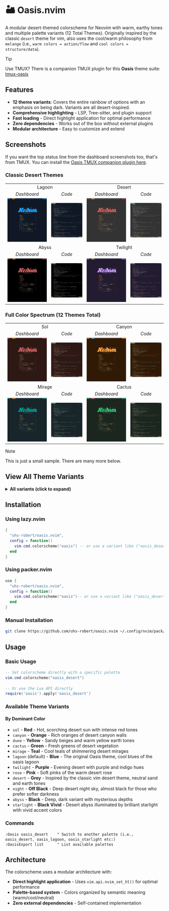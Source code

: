 # 🏜️ Oasis.nvim

A modular desert-themed colorscheme for Neovim with warm, earthy tones and multiple palette variants (12 Total Themes). Originally inspired by the classic `desert` theme for vim, also uses the cool/warm philosophy from `melange` (i.e., `warm colors = action/flow` and `cool colors = structure/data`).

> [!TIP]
> Use TMUX? There is a companion TMUX plugin for this **Oasis** theme suite: [tmux-oasis](https://github.com/uhs-robert/tmux-oasis)

## Features

- **12 theme variants**: Covers the entire rainbow of options with an emphasis on being dark. Variants are all desert-inspired.
- **Comprehensive highlighting** - LSP, Tree-sitter, and plugin support
- **Fast loading** - Direct highlight application for optimal performance
- **Zero dependencies** - Works out of the box without external plugins
- **Modular architecture** - Easy to customize and extend

## Screenshots

If you want the top status line from the dashboard screenshots too, that's from TMUX. You can install the [Oasis TMUX companion plugin here](https://github.com/uhs-robert/tmux-oasis).

### Classic Desert Themes

<table>
  <tr>
    <td align="center" colspan="2">Lagoon</td>
    <td align="center" colspan="2">Desert</td>
  </tr>
  <tr>
    <td align="center"><em>Dashboard</em></td>
    <td align="center"><em>Code</em></td>
    <td align="center"><em>Dashboard</em></td>
    <td align="center"><em>Code</em></td>
  </tr>
  <tr>
    <td><img src="assets/screenshots/lagoon-dashboard.webp" alt="Lagoon Dashboard" width="240"></td>
    <td><img src="assets/screenshots/lagoon-code.webp" alt="Lagoon Code" width="240"></td>
    <td><img src="assets/screenshots/desert-dashboard.webp" alt="Desert Dashboard" width="240"></td>
    <td><img src="assets/screenshots/desert-code.webp" alt="Desert Code" width="240"></td>
  </tr>
  <tr>
    <td align="center" colspan="2">Abyss</td>
    <td align="center" colspan="2">Twilight</td>
  </tr>
  <tr>
    <td align="center"><em>Dashboard</em></td>
    <td align="center"><em>Code</em></td>
    <td align="center"><em>Dashboard</em></td>
    <td align="center"><em>Code</em></td>
  </tr>
  <tr>
    <td><img src="assets/screenshots/abyss-dashboard.webp" alt="Abyss Dashboard" width="240"></td>
    <td><img src="assets/screenshots/abyss-code.webp" alt="Abyss Code" width="240"></td>
    <td><img src="assets/screenshots/twilight-dashboard.webp" alt="Twilight Dashboard" width="240"></td>
    <td><img src="assets/screenshots/twilight-code.webp" alt="Twilight Code" width="240"></td>
  </tr>
</table>

### Full Color Spectrum (12 Themes Total)

<table>
  <tr>
    <td align="center" colspan="2">Sol</td>
    <td align="center" colspan="2">Canyon</td>
  </tr>
  <tr>
    <td align="center"><em>Dashboard</em></td>
    <td align="center"><em>Code</em></td>
    <td align="center"><em>Dashboard</em></td>
    <td align="center"><em>Code</em></td>
  </tr>
  <tr>
    <td><img src="assets/screenshots/sol-dashboard.webp" alt="Sol Dashboard" width="240"></td>
    <td><img src="assets/screenshots/sol-code.webp" alt="Sol Code" width="240"></td>
    <td><img src="assets/screenshots/canyon-dashboard.webp" alt="Canyon Dashboard" width="240"></td>
    <td><img src="assets/screenshots/canyon-code.webp" alt="Canyon Code" width="240"></td>
  </tr>
  <tr>
    <td align="center" colspan="2">Mirage</td>
    <td align="center" colspan="2">Cactus</td>
  </tr>
  <tr>
    <td align="center"><em>Dashboard</em></td>
    <td align="center"><em>Code</em></td>
    <td align="center"><em>Dashboard</em></td>
    <td align="center"><em>Code</em></td>
  </tr>
  <tr>
    <td><img src="assets/screenshots/mirage-dashboard.webp" alt="Mirage Dashboard" width="240"></td>
    <td><img src="assets/screenshots/mirage-code.webp" alt="Mirage Code" width="240"></td>
    <td><img src="assets/screenshots/cactus-dashboard.webp" alt="Cactus Dashboard" width="240"></td>
    <td><img src="assets/screenshots/cactus-code.webp" alt="Cactus Code" width="240"></td>
  </tr>

</table>

> [!NOTE]
> This is just a small sample. There are many more below.

## View All Theme Variants

<details>
  <summary><b>All variants (click to expand)</b></summary>

### Sol - Red

Hot, scorching desert sun with intense red tones

<img src="assets/screenshots/sol-dashboard.webp" alt="Sol Dashboard" width="800">

<img src="assets/screenshots/sol-code.webp" alt="Sol Code" width="800">

### Canyon - Orange

Rich oranges of desert canyon walls

<img src="assets/screenshots/canyon-dashboard.webp" alt="Canyon Dashboard" width="800">

<img src="assets/screenshots/canyon-code.webp" alt="Canyon Code" width="800">

### Dune - Yellow

Sandy beiges and warm yellow earth tones

<img src="assets/screenshots/dune-dashboard.webp" alt="Dune Dashboard" width="800">

<img src="assets/screenshots/dune-code.webp" alt="Dune Code" width="800">

### Cactus - Green

Fresh greens of desert vegetation

<img src="assets/screenshots/cactus-dashboard.webp" alt="Cactus Dashboard" width="800">

<img src="assets/screenshots/cactus-code.webp" alt="Cactus Code" width="800">

### Mirage - Teal

Cool teals of shimmering desert mirages

<img src="assets/screenshots/mirage-dashboard.webp" alt="Mirage Dashboard" width="800">

<img src="assets/screenshots/mirage-code.webp" alt="Mirage Code" width="800">

### Lagoon - Blue

The original Oasis theme, cool blues of the oasis lagoon

<img src="assets/screenshots/lagoon-dashboard.webp" alt="Lagoon Dashboard" width="800">

<img src="assets/screenshots/lagoon-code.webp" alt="Lagoon Code" width="800">

### Rose - Pink

Soft pinks of the warm desert rose

<img src="assets/screenshots/rose-dashboard.webp" alt="Rose Dashboard" width="800">

<img src="assets/screenshots/rose-code.webp" alt="Rose Code" width="800">

### Twilight - Purple

Evening desert with purple and indigo hues

<img src="assets/screenshots/twilight-dashboard.webp" alt="Twilight Dashboard" width="800">

<img src="assets/screenshots/twilight-code.webp" alt="Twilight Code" width="800">

### Desert - Grey

Inspired by the classic vim desert theme, neutral sand and earth tones

<img src="assets/screenshots/desert-dashboard.webp" alt="Desert Dashboard" width="800">

<img src="assets/screenshots/desert-code.webp" alt="Desert Code" width="800">

### Night - Off Black

Deep desert night sky, almost black for those who prefer softer darkness

<img src="assets/screenshots/night-dashboard.webp" alt="Night Dashboard" width="800">

<img src="assets/screenshots/night-code.webp" alt="Night Code" width="800">

### Abyss - Black

Deep, dark variant with mysterious depths

<img src="assets/screenshots/abyss-dashboard.webp" alt="Abyss Dashboard" width="800">

<img src="assets/screenshots/abyss-code.webp" alt="Abyss Code" width="800">

### Starlight - Black Vivid

Desert abyss illuminated by brilliant starlight with vivid accent colors

<img src="assets/screenshots/starlight-dashboard.webp" alt="Starlight Dashboard" width="800">

<img src="assets/screenshots/starlight-code.webp" alt="Starlight Code" width="800">

</details>

## Installation

### Using lazy.nvim

```lua
{
  "uhs-robert/oasis.nvim",
  config = function()
    vim.cmd.colorscheme("oasis") -- or use a variant like ("oasis_desert")
  end
}
```

### Using packer.nvim

```lua
use {
  "uhs-robert/oasis.nvim",
  config = function()
    vim.cmd.colorscheme("oasis")-- or use a variant like ("oasis_desert")
  end
}
```

### Manual Installation

```bash
git clone https://github.com/uhs-robert/oasis.nvim ~/.config/nvim/pack/plugins/start/oasis.nvim
```

## Usage

### Basic Usage

```lua
-- Set colorscheme directly with a specific palette
vim.cmd.colorscheme("oasis_desert")

-- Or use the Lua API directly
require('oasis').apply('oasis_desert')
```

### Available Theme Variants

#### By Dominant Color

- `sol` - **Red** - Hot, scorching desert sun with intense red tones
- `canyon` - **Orange** - Rich oranges of desert canyon walls
- `dune` - **Yellow** - Sandy beiges and warm yellow earth tones
- `cactus` - **Green** - Fresh greens of desert vegetation
- `mirage` - **Teal** - Cool teals of shimmering desert mirages
- `lagoon` (default) - **Blue** - The original Oasis theme, cool blues of the oasis lagoon
- `twilight` - **Purple** - Evening desert with purple and indigo hues
- `rose` - **Pink** - Soft pinks of the warm desert rose
- `desert` - **Grey** - Inspired by the classic vim desert theme, neutral sand and earth tones
- `night` - **Off Black** - Deep desert night sky, almost black for those who prefer softer darkness
- `abyss` - **Black** - Deep, dark variant with mysterious depths
- `starlight` - **Black Vivid** - Desert abyss illuminated by brilliant starlight with vivid accent colors

### Commands

```vim
:Oasis oasis_desert    " Switch to another palette (i.e., oasis_desert, oasis_lagoon, oasis_starlight etc:)
:OasisExport list      " List available palettes
```

## Architecture

The colorscheme uses a modular architecture with:

- **Direct highlight application** - Uses `vim.api.nvim_set_hl()` for optimal performance
- **Palette-based system** - Colors organized by semantic meaning (warm/cool/neutral)
- **Zero external dependencies** - Self-contained implementation
